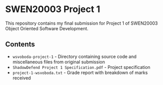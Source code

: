 # SWEN20003 Project 1

This repository contains my final submission for Project 1 of SWEN20003 Object Oriented Software Development.

## Contents

* `wsvoboda-project-1` - Directory containing source code and miscellaneous files from original submission
* `ShadowDefend Project 1 Specification.pdf` - Project specification
* `project-1-wsvoboda.txt` - Grade report with breakdown of marks received
